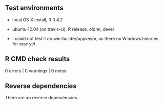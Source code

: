 ## Test environments
* local OS X install, R 3.4.2
* ubuntu 12.04 (on travis-ci), R release, oldrel, devel

* I could not test it on win-builder/appveyor, as there no Windows binaries for `ompr` yet.

## R CMD check results

0 errors | 0 warnings | 0 notes

## Reverse dependencies

There are no reverse dependencies.
